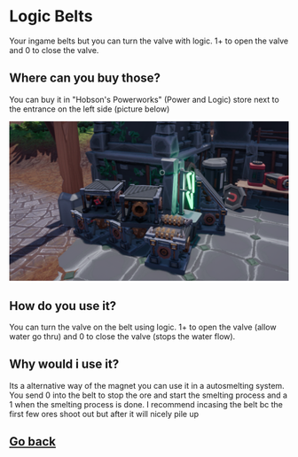 # Logic Belts

Your ingame belts but you can turn the valve with logic. 1+ to open the valve and 0 to close the valve.

## Where can you buy those?

You can buy it in "Hobson's Powerworks" (Power and Logic) store next to the entrance on the left side (picture below)

![Logic Belts](./img/LogicBelts-Store.png)

## How do you use it?

You can turn the valve on the belt using logic. 1+ to open the valve (allow water go thru) and 0 to close the valve (stops the water flow).

## Why would i use it?

Its a alternative way of the magnet you can use it in a autosmelting system. You send 0 into the belt to stop the ore and start the smelting process and a 1 when the smelting process is done. I recommend incasing the belt bc the first few ores shoot out but after it will nicely pile up

## [Go back](./)
